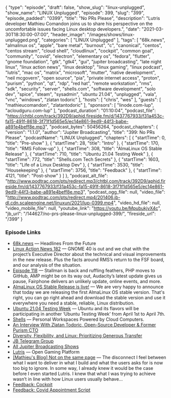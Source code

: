 {
  "type": "episode",
  "draft": false,
  "show_slug": "linux-unplugged",
  "show_name": "LINUX Unplugged",
  "episode": 399,
  "slug": "399",
  "episode_padded": "0399",
  "title": "No PRs Please",
  "description": "Lutris developer Mathieu Comandon joins us to share his perspective on the uncomfortable issues facing Linux desktop developers.",
  "date": "2021-03-30T18:30:00-07:00",
  "header_image": "/images/shows/linux-unplugged.png",
  "categories": [
    "LINUX Unplugged"
  ],
  "tags": [
    "68k.news",
    "almalinux os",
    "apple",
    "bare metal",
    "burnout",
    "c",
    "canonical",
    "centos",
    "centos stream",
    "cloud shell",
    "cloudlinux",
    "cockpit",
    "common goal",
    "community",
    "covid",
    "electron",
    "elementary os",
    "fedora",
    "flutter",
    "gnome foundation",
    "gtk",
    "gtk4",
    "gui",
    "jupiter broadcasting",
    "late night linux",
    "linux action news",
    "linux desktop",
    "linux gaming",
    "linux podcast",
    "lutris",
    "mac os",
    "matrix",
    "microsoft",
    "mutter",
    "native development",
    "neil mcgovern",
    "open source",
    "pia",
    "private internet access",
    "proton",
    "purism",
    "python",
    "qt",
    "rdp",
    "red hat",
    "remote workstation",
    "rms",
    "sdk",
    "security",
    "server",
    "shells.com",
    "software development",
    "solo dev",
    "spice",
    "steam",
    "sysadmin",
    "ubuntu 21.04",
    "unplugged",
    "vala",
    "vnc",
    "windows",
    "zlatan todoric"
  ],
  "hosts": [
    "chris",
    "wes"
  ],
  "guests": [
    "mathieucomandon",
    "zlatantodoric"
  ],
  "sponsors": [
    "linode.com-lup",
    "acloudguru.com-lup"
  ],
  "podcast_duration": "01:10:04",
  "podcast_file": "https://chtbl.com/track/392D9/aphid.fireside.fm/d/1437767933/f31a453c-fa15-491f-8618-3f71f1d565e5/ec14e861-9ed9-44f3-babe-a891e4beff8e.mp3",
  "podcast_bytes": 50456264,
  "podcast_chapters": {
    "version": "1.1.0",
    "author": "Jupiter Broadcasting",
    "title": "399: No PRs Please",
    "podcastName": "LINUX Unplugged",
    "chapters": [
      {
        "startTime": 0,
        "title": "Pre-show"
      },
      {
        "startTime": 28,
        "title": "Intro"
      },
      {
        "startTime": 170,
        "title": "RMS Follow-up"
      },
      {
        "startTime": 308,
        "title": "AlmaLinux OS Stable Release"
      },
      {
        "startTime": 710,
        "title": "Ubuntu 21.04 Testing Week"
      },
      {
        "startTime": 772,
        "title": "Shells.com Tech Secrets"
      },
      {
        "startTime": 1603,
        "title": "Life of a Linux Desktop Dev"
      },
      {
        "startTime": 3530,
        "title": "Housekeeping"
      },
      {
        "startTime": 3756,
        "title": "Feedback"
      },
      {
        "startTime": 4121,
        "title": "Post-show"
      }
    ]
  },
  "podcast_alt_file": "http://www.podtrac.com/pts/redirect.mp3/chtbl.com/track/392D9/aphid.fireside.fm/d/1437767933/f31a453c-fa15-491f-8618-3f71f1d565e5/ec14e861-9ed9-44f3-babe-a891e4beff8e.mp3",
  "podcast_ogg_file": null,
  "video_file": "http://www.podtrac.com/pts/redirect.mp4/201406.jb-dl.cdn.scaleengine.net/linuxun/2021/lup-0399.mp4",
  "video_hd_file": null,
  "video_mobile_file": null,
  "youtube_link": "https://youtu.be/MpubukjvX4c",
  "jb_url": "/144627/no-prs-please-linux-unplugged-399/",
  "fireside_url": "/399"
}


### Episode Links

  * [68k.news](http://68k.news/ "68k.news") — Headlines From the Future
  * [Linux Action News 182](https://linuxactionnews.com/182 "Linux Action News 182") — GNOME 40 is out and we chat with the project’s Executive Director about the technical and visual improvements in the new release. Plus the facts around RMS’s return to the FSF board, and our analysis of the situation.
  * [Episode 118](https://latenightlinux.com/late-night-linux-episode-118/ "Episode 118") — Stallman is back and ruffling feathers, PHP moves to GitHub, AMP might be on its way out, Audacity’s latest update gives us pause, Fairphone delivers an unlikely update, online events, and more.
  * [AlmaLinux OS Stable Release is live!](https://almalinux.org/blog/almalinux-os-stable-release-is-live/ "AlmaLinux OS Stable Release is live!") — We are very happy to announce that today we are releasing the first AlmaLinux OS stable version. That's right, you can go right ahead and download the stable version and use it everywhere you need a stable, reliable, Linux distribution.
  * [Ubuntu 21.04 Testing Week](https://discourse.ubuntu.com/t/ubuntu-21-04-testing-week/21519 "Ubuntu 21.04 Testing Week") — Ubuntu and its flavors will be participating in another ‘Ubuntu Testing Week’ from April 1st to April 7th.
  * [Shells](https://www.shells.com/l/en-US/ "Shells") — Personal Workspaces Powered by Cloud Computers.
  * [An Interview With Zlatan Todoric, Open-Source Developer & Former Purism CTO](https://www.phoronix.com/scan.php?page=news_item&px=Zlatan-Todoric-Interview "An Interview With Zlatan Todoric, Open-Source Developer & Former Purism CTO")
  * [Diversity, Flexibility, and Linux: Prioritizing Generous Transfer](https://www.linode.com/blog/networking/diversity-flexibility-and-linux-prioritizing-generous-transfer/ "Diversity, Flexibility, and Linux: Prioritizing Generous Transfer")
  * [JB Telegram Group](http://jupiterbroadcasting.com/telegram "JB Telegram Group")
  * [All Jupiter Broadcasting Shows](https://feed.jupiter.zone/allshows "All Jupiter Broadcasting Shows")
  * [Lutris](https://lutris.net/ "Lutris") — Open Gaming Platform
  * [[Mathieu's Blog] Not on the same page](http://mathieu.comandon.org/not-on-the-same-page "\[Mathieu's Blog\] Not on the same page") — The disconnect I feel between what I want to deliver in what I build and what the users asks for is now too big to ignore. In some way, I already knew it would be the case before I even started Lutris. I knew that what I was trying to achieve wasn’t in line with how Linux users usually behave…
  * [Feedback: Cockpit](https://slexy.org/view/s21sqd4tJ3 "Feedback: Cockpit")
  * [Feedback: Covid Appointment Script](https://slexy.org/view/s21AhbBYxJ "Feedback: Covid Appointment Script")


